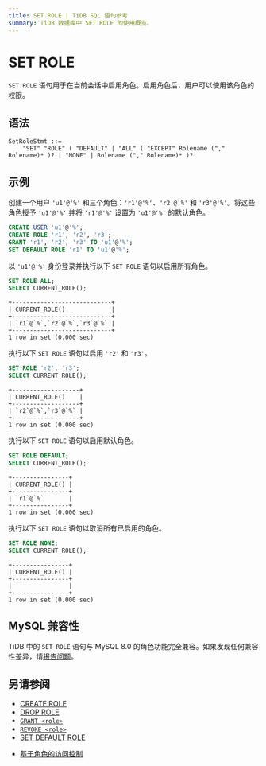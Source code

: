 ```yaml
---
title: SET ROLE | TiDB SQL 语句参考
summary: TiDB 数据库中 SET ROLE 的使用概览。
---
```


# SET ROLE

`SET ROLE` 语句用于在当前会话中启用角色。启用角色后，用户可以使用该角色的权限。

## 语法

```ebnf+diagram
SetRoleStmt ::=
    "SET" "ROLE" ( "DEFAULT" | "ALL" ( "EXCEPT" Rolename ("," Rolename)* )? | "NONE" | Rolename ("," Rolename)* )?
```

## 示例

创建一个用户 `'u1'@'%'` 和三个角色：`'r1'@'%'`、`'r2'@'%'` 和 `'r3'@'%'`。将这些角色授予 `'u1'@'%'` 并将 `'r1'@'%'` 设置为 `'u1'@'%'` 的默认角色。

```sql
CREATE USER 'u1'@'%';
CREATE ROLE 'r1', 'r2', 'r3';
GRANT 'r1', 'r2', 'r3' TO 'u1'@'%';
SET DEFAULT ROLE 'r1' TO 'u1'@'%';
```

以 `'u1'@'%'` 身份登录并执行以下 `SET ROLE` 语句以启用所有角色。

```sql
SET ROLE ALL;
SELECT CURRENT_ROLE();
```

```
+----------------------------+
| CURRENT_ROLE()             |
+----------------------------+
| `r1`@`%`,`r2`@`%`,`r3`@`%` |
+----------------------------+
1 row in set (0.000 sec)
```

执行以下 `SET ROLE` 语句以启用 `'r2'` 和 `'r3'`。

```sql
SET ROLE 'r2', 'r3';
SELECT CURRENT_ROLE();
```

```
+-------------------+
| CURRENT_ROLE()    |
+-------------------+
| `r2`@`%`,`r3`@`%` |
+-------------------+
1 row in set (0.000 sec)
```

执行以下 `SET ROLE` 语句以启用默认角色。

```sql
SET ROLE DEFAULT;
SELECT CURRENT_ROLE();
```

```
+----------------+
| CURRENT_ROLE() |
+----------------+
| `r1`@`%`       |
+----------------+
1 row in set (0.000 sec)
```

执行以下 `SET ROLE` 语句以取消所有已启用的角色。

```sql
SET ROLE NONE;
SELECT CURRENT_ROLE();
```

```
+----------------+
| CURRENT_ROLE() |
+----------------+
|                |
+----------------+
1 row in set (0.000 sec)
```

## MySQL 兼容性

TiDB 中的 `SET ROLE` 语句与 MySQL 8.0 的角色功能完全兼容。如果发现任何兼容性差异，请[报告问题](https://docs.pingcap.com/tidb/stable/support)。

## 另请参阅

* [CREATE ROLE](/sql-statements/sql-statement-create-role.md)
* [DROP ROLE](/sql-statements/sql-statement-drop-role.md)
* [`GRANT <role>`](/sql-statements/sql-statement-grant-role.md)
* [`REVOKE <role>`](/sql-statements/sql-statement-revoke-role.md)
* [SET DEFAULT ROLE](/sql-statements/sql-statement-set-default-role.md)

<CustomContent platform="tidb">

* [基于角色的访问控制](/role-based-access-control.md)

</CustomContent>
